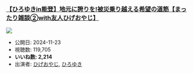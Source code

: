 ### [【ひろゆきin能登】地元に誇りを!被災乗り越える希望の道筋【まったり雑談②with友人ひげおやじ】](https://www.youtube.com/watch?v=DB9kTL2ZvsI)
[![](https://img.youtube.com/vi/DB9kTL2ZvsI/sddefault.jpg)](https://www.youtube.com/watch?v=DB9kTL2ZvsI)
-   公開日: 2024-11-23
-   視聴数: 119,705
-   **いいね数: 2,214**
-   出演者: [ひげおやじ](/rehacq_fan/people/ひげおやじ "wikilink"), [ひろゆき](/rehacq_fan/people/ひろゆき "wikilink")
